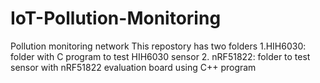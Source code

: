 # IoT-Pollution-Monitoring
Pollution monitoring network
This repostory has two folders
1.HIH6030: folder with C program to test HIH6030 sensor
2. nRF51822: folder to test sensor with nRF51822 evaluation board using C++ program
